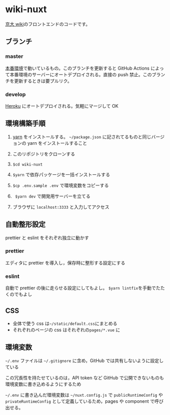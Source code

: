 # wiki-nuxt

[京大 wiki](https://www.kuwiki.net)のフロントエンドのコードです。

## ブランチ

### master

[本番環境](https://kuwiki.net)で動いているもの。このブランチを更新すると GitHub Actions によって本番環境のサーバーにオートデプロイされる。直接の push 禁止。このブランチを更新するときは要プルリク。

### develop

[Heroku](https://wiki-nuxt.herokuapp.com) にオートデプロイされる。気軽にマージして OK

## 環境構築手順

1. [yarn](https://github.com/yarnpkg/yarn) をインストールする。 `~/package.json` に記されてるものと同じバージョンの yarn をインストールすること

1. このリポジトリをクローンする

1. `$cd wiki-nuxt`

1. `$yarn` で依存パッケージを一括インストールする

1. `$cp .env.sample .env` で環境変数をコピーする

1. ` $yarn dev` で開発用サーバーを立てる

1. ブラウザに `localhost:3333` と入力してアクセス

## 自動整形設定

prettier と eslint をそれぞれ独立に動かす

### prettier

エディタに prettier を導入し，保存時に整形する設定にする

### eslint

自動で prettier の後に走らせる設定にしてもよし。
`$yarn lintfix`を手動でたたくのでもよし

## CSS

- 全体で使う css は`~/static/default.css`にまとめる
- それぞれのページの css はそれぞれの`pages/*.vue` に

## 環境変数

`~/.env` ファイルは `~/.gitignore` に含め，GitHub では共有しないように設定している

この冗長性を持たせているのは，API token など GitHub で公開できないものも環境変数に書き込めるようにするため

`~/.env` に書き込んだ環境変数は `~/nuxt.config.js` で `publicRuntimeConfig` や`privateRuntimeConfig` として定義しているため，pages や component で呼び出せる。
